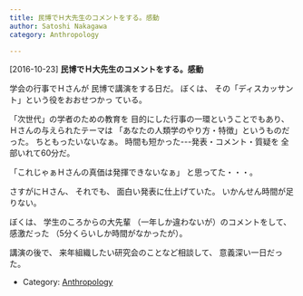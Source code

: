 ```yaml
---
title: 民博でＨ大先生のコメントをする。感動
author: Satoshi Nakagawa
category: Anthropology

---
```


[2016-10-23] **民博でＨ大先生のコメントをする。感動** 

 学会の行事でＨさんが
民博で講演をする日だ。
ぼくは、
その「ディスカッサント」という役をおおせつかっ
ている。

 「次世代」の学者のための教育を
目的にした行事の一環ということでもあり、
Ｈさんの与えられたテーマは
「あなたの人類学のやり方・特徴」というものだった。
ちともったいないなぁ。
時間も短かった---発表・コメント・質疑を
全部いれて60分だ。

 「これじゃぁＨさんの真価は発揮できないなぁ」
と思ってた・・・。

 さすがにＨさん、
それでも、
面白い発表に仕上げていた。
いかんせん時間が足りない。

 ぼくは、
学生のころからの大先輩
（一年しか違わないが）のコメントをして、
感激だった
（5分くらいしか時間がなかったが）。

 講演の後で、
来年組織したい研究会のことなど相談して、
意義深い一日だった。

- Category: [Anthropology](https://merapano.github.io/categories.html#Anthropology)

